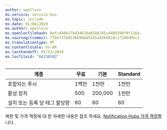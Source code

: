 ```yaml
---
author: spelluru
ms.service: service-bus
ms.topic: include
ms.date: 01/04/2019
ms.author: spelluru
ms.openlocfilehash: 6efcd46b174d34670a01bb7d5c440559bf0f116a
ms.sourcegitcommit: 778e7376853b69bbd5455ad260d2dc17109d05c1
ms.translationtype: MT
ms.contentlocale: ko-KR
ms.lasthandoff: 05/23/2019
ms.locfileid: "66238502"
---
```

| 계층              | 무료         | 기본    | Standard   |
| ------------------ | ------------ | ---------- | ---------- |
| 포함되는 푸시    | 1백만    | 1천만 | 1천만 |
| 활성 장치     | 500          | 200,000    | 1천만 |
| 설치 또는 등록 당 태그 할당량 | 60  | 60 |  60 |

제한 및 가격 책정에 대 한 자세한 내용은 참조 하세요. [Notification Hubs 가격 책정](https://azure.microsoft.com/pricing/details/notification-hubs/)합니다.
